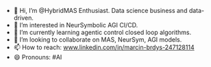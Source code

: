 - 👋 Hi, I’m @HybridMAS Enthusiast. Data science business and data-driven.
- 👀 I’m interested in NeurSymbolic AGI CI/CD. 
- 🌱 I’m currently learning agentic control closed loop algorithms.
- 💞️ I’m looking to collaborate on MAS, NeurSym, AGI models. 
- 📫 How to reach: www.linkedin.com/in/marcin-brdys-247128114 
- 😄 Pronouns: #AI 
<!---
HybridMAS/HybridMAS is a ✨ special ✨ repository because its `README.md` (this file) appears on your GitHub profile.
You can click the Preview link to take a look at your changes.
--->
